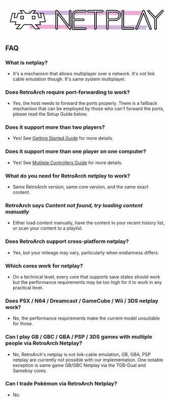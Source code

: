 
![](../image/branding/netplay-logo.gif)

## FAQ

### What is netplay?

- It's a mechanism that allows multiplayer over a network. It's not link cable emulation though. It's same system multiplayer.

### Does RetroArch require port-forwarding to work?

- Yes, the host needs to forward the ports properly. There is a fallback mechanism that can be employed by those who can't forward the ports, please read the Setup Guide below.

### Does it support more than two players?

- Yes! See [Getting Started Guide](netplay-getting-started) for more details.

### Does it support more than one player on one computer?

- Yes! See [Mutliple Controllers Guide](netplay-multiple-controllers) for more details.

### What do you need for RetroArch netplay to work?

- Same RetroArch version, same core version, and the same exact content.

### RetroArch says *Content not found, try loading content manually* 

- Either load content manually, have the content in your recent history list, or scan your content to a playlist.

### Does RetroArch support cross-platform netplay?

- Yes, but your mileage may vary, particularly when endianness differs.

### Which cores work for netplay?

- On a technical level, every core that supports save states should work but the performance requirements may be too high for it to work in any practical level.

### Does PSX / N64 / Dreamcast / GameCube / Wii / 3DS netplay work?

- No, the performance requirements make the current model unsuitable for those.

### Can I play GB / GBC / GBA / PSP / 3DS games with multiple people via RetroArch Netplay?

- No, RetroArch's netplay is not link-cable emulation, GB, GBA, PSP netplay are currently not possible with our implementation. One notable exception is same game GB/GBC Netplay via the TGB-Dual and Sameboy cores.

### Can I trade Pokémon via RetroArch Netplay?

- No.
